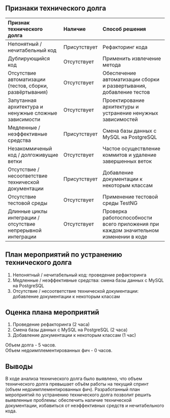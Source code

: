 ## Признаки технического долга
| Признак технического долга | Наличие | Способ решения |
|:---|:---|:---|
| Непонятный / нечитабельный код | Присутствует | Рефакторинг кода |
| Дублирующийся код | Отсутствует | Применить извлечение метода
| Отсутствие автоматизации (тестов, сборки, развёртывания) | Отсутствует | Обеспечение автоматизации сборки и развертывания, добавление тестов |
| Запутанная архитектура и ненужные сложные зависимости | Отсутствует | Проектирование архитектуры и устранение ненужных зависимостей |
| Медленные / неэффективные средства | Присутствует | Смена базы данных с MySQL на PostgreSQL |
| Незакоммиченый код / долгоживущие ветки | Отсутствует | Частое осуществление коммитов и удаление завершенных веток |
| Отсутствие / несоответствие технической документации | Присутствует | Добавление документации к некоторым классам |
| Отсутствие тестовой среды | Отсутствует | Применение тестовой среды TestNG |
| Длинные циклы интеграции / отсутствие непрерывной интеграции | Отсутствует | Проверка работоспособности всего приложения при каждом значительном изменении в коде|

## План мероприятий по устранению технического долга

1. Непонятный / нечитабельный код: проведение рефакторинга
2. Медленные / неэффективные средства: смена базы данных с MySQL на PostgreSQL
3. Отсутствие / несоответствие технической документации: добавление документации к некоторым классам

## Оценка плана мероприятий

1. Проведение рефакторинга (2 часа)
2. Смена базы данных с MySQL на PostgreSQL (2 часа)
3. Добавление документации к некоторым классам (1 час)

Объем долга - 5 часов.  
Объем недоимплементированных фич - 0 часов.

## Выводы
В ходе анализа технического долга было выявлено, что объем технического долга превышает объём работы на текущий спринт (объем недоимплементированных фич). Разработанный план мероприятий по устранению технического долга позволит решить выявленные проблемы: обеспечить наличие технической документации, избавиться от неэффективных средств и нечитабельного кода.
